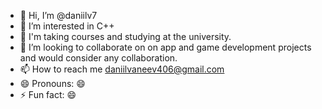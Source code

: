 - 👋 Hi, I’m @daniilv7
- 👀 I’m interested in C++
- 🌱 I'm taking courses and studying at the university.
- 💞️ I’m looking to collaborate on on app and game development projects and would consider any collaboration.
- 📫 How to reach me daniilvaneev406@gmail.com
- 😄 Pronouns: 😄
- ⚡ Fun fact: 😄

<!---
daniilv7/daniilv7 is a ✨ special ✨ repository because its `README.md` (this file) appears on your GitHub profile.
You can click the Preview link to take a look at your changes.
--->

